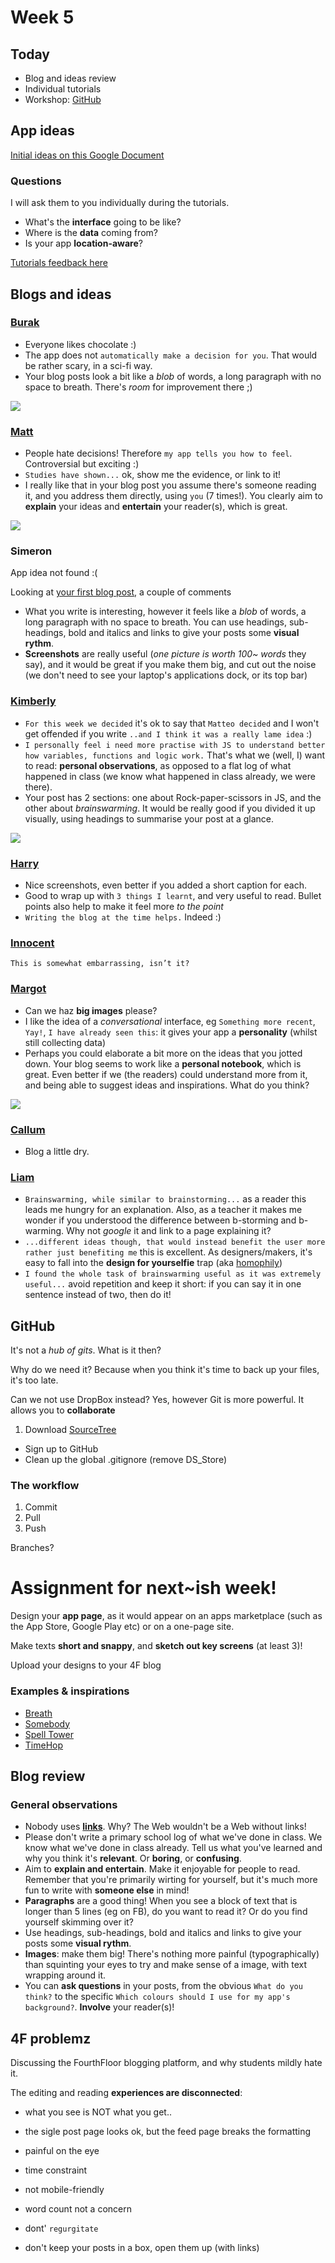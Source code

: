 # Week 5

## Today

* Blog and ideas review
* Individual tutorials 
* Workshop: [GitHub](https://github.com/)


## App ideas 

[Initial ideas on this Google Document](http://bit.ly/web14203-app-ideas)

### Questions

I will ask them to you individually during the tutorials.

* What's the **interface** going to be like?
* Where is the **data** coming from? 
* Is your app **location-aware**?

[Tutorials feedback here](https://github.com/matteomenapace/rave-WEB14203/blob/master/notes/week-5-tutorials.md)



## Blogs and ideas

### [Burak](http://www.fourthfloor.me/blogs/bozdemir/2014/10/22/my-app-idea/)

* Everyone likes chocolate :)
* The app does not `automatically make a decision for you`. That would be rather scary, in a sci-fi way.
* Your blog posts look a bit like a *blob* of words, a long paragraph with no space to breath. There's *room* for improvement there ;)

![](http://www.fourthfloor.me/blogs/bozdemir/files/2014/10/photoo-1024x768.jpg)


### [Matt](http://www.fourthfloor.me/blogs/mstarr/2014/10/22/decision-app-idea/)

* People hate decisions! Therefore `my app tells you how to feel`. Controversial but exciting :)
* `Studies have shown...` ok, show me the evidence, or link to it!
* I really like that in your blog post you assume there's someone reading it, and you address them directly, using `you` (7 times!). You clearly aim to **explain** your ideas and **entertain** your reader(s), which is great. 

![](http://www.fourthfloor.me/blogs/mstarr/files/2014/10/Photo-on-09-10-2014-at-12.06-1024x682.jpg)


### Simeron

App idea not found :(

Looking at [your first blog post](http://www.fourthfloor.me/blogs/staak/2014/10/16/week-1-decision-app-web14203/), a couple of comments

* What you write is interesting, however it feels like a *blob* of words, a long paragraph with no space to breath. You can use headings, sub-headings, bold and italics and links to give your posts some **visual rythm**.
* **Screenshots** are really useful (*one picture is worth 100~ words* they say), and it would be great if you make them big, and cut out the noise (we don't need to see your laptop's applications dock, or its top bar)


### [Kimberly](http://www.fourthfloor.me/blogs/ksalazar/2014/10/21/week-2-dynamic-web/)

* `For this week we decided` it's ok to say that `Matteo decided` and I won't get offended if you write `..and I think it was a really lame idea` :)
* `I personally feel i need more practise with JS to understand better how variables, functions and logic work.` That's what we (well, I) want to read: **personal observations**, as opposed to a flat log of what happened in class (we know what happened in class already, we were there).
* Your post has 2 sections: one about Rock-paper-scissors in JS, and the other about *brainswarming*. It would be really good if you divided it up visually, using headings to summarise your post at a glance.

![](http://www.fourthfloor.me/blogs/ksalazar/files/2014/10/IMG_5247.jpg)



### [Harry](http://www.fourthfloor.me/blogs/hfoster/2014/10/22/week-1/)

* Nice screenshots, even better if you added a short caption for each. 
* Good to wrap up with `3 things I learnt`, and very useful to read. Bullet points also help to make it feel more *to the point*
* `Writing the blog at the time helps.` Indeed :)


### [Innocent](http://www.fourthfloor.me/blogs/iSekajja/category/web14203/)

`This is somewhat embarrassing, isn’t it?`


### [Margot](http://www.fourthfloor.me/blogs/mmercier/2014/10/23/app-idea-wtf-should-i-watch-now/) 

* Can we haz **big images** please?
* I like the idea of a *conversational* interface, eg `Something more recent`, `Yay!`, `I have already seen this`: it gives your app a **personality** (whilst still collecting data)
* Perhaps you could elaborate a bit more on the ideas that you jotted down. Your blog seems to work like a **personal notebook**, which is great. Even better if we (the readers) could understand more from it, and being able to suggest ideas and inspirations. What do you think?

![](http://www.fourthfloor.me/blogs/mmercier/files/2014/10/App-Brainswarming-1024x574.jpg)



### [Callum](http://www.fourthfloor.me/blogs/cholland/2014/10/16/dynamic-web-week-3/)

* Blog a little dry. 


### [Liam](http://www.fourthfloor.me/blogs/lparker/2014/10/23/brainswarming-and-app-ideas/)

* `Brainswarming, while similar to brainstorming...` as a reader this leads me hungry for an explanation. Also, as a teacher it makes me wonder if you understood the difference between b-storming and b-warming. Why not *google* it and link to a page explaining it?
* `...different ideas though, that would instead benefit the user more rather just benefiting me` this is excellent. As designers/makers, it's easy to fall into the **design for yourselfie** trap (aka [homophily](http://en.wikipedia.org/wiki/Homophily)) 
* `I found the whole task of brainswarming useful as it was extremely useful...` avoid repetition and keep it short: if you can say it in one sentence instead of two, then do it!






















## GitHub

It's not a *hub of gits*. What is it then?

Why do we need it? Because when you think it's time to back up your files, it's too late.

Can we not use DropBox instead? Yes, however Git is more powerful. It allows you to **collaborate**


1. Download [SourceTree](http://www.sourcetreeapp.com/)
* Sign up to GitHub 
* Clean up the global .gitignore (remove DS_Store)

### The workflow

1. Commit
2. Pull
3. Push

Branches?





# Assignment for next~ish week!

Design your **app page**, as it would appear on an apps marketplace (such as the App Store, Google Play etc) or on a one-page site. 

Make texts **short and snappy**, and **sketch out key screens** (at least 3)!

Upload your designs to your 4F blog

### Examples & inspirations

- [Breath](http://breathapp.com/)
- [Somebody](http://somebodyapp.com/)
- [Spell Tower](http://www.spelltower.com/)
- [TimeHop](http://timehop.com/)



## Blog review

### General observations

* Nobody uses **[links](http://en.wikipedia.org/wiki/Hyperlink)**. Why? The Web wouldn't be a Web without links!
* Please don't write a primary school log of what we've done in class. We know what we've done in class already. Tell us what you've learned and why you think it's **relevant**. Or **boring**, or **confusing**.
* Aim to **explain and entertain**. Make it enjoyable for people to read. Remember that you're primarily wirting for yourself, but it's much more fun to write with **someone else** in mind!
* **Paragraphs** are a good thing! When you see a block of text that is longer than 5 lines (eg on FB), do you want to read it? Or do you find yourself skimming over it?  
* Use headings, sub-headings, bold and italics and links to give your posts some **visual rythm**. 
* **Images**: make them big! There's nothing more painful (typographically) than squinting your eyes to try and make sense of a image, with text wrapping around it.
* You can **ask questions** in your posts, from the obvious `What do you think?` to the specific `Which colours should I use for my app's background?`. **Involve** your reader(s)! 

## 4F problemz

Discussing the FourthFloor blogging platform, and why students mildly hate it.

The editing and reading **experiences are disconnected**: 

* what you see is NOT what you get..
* the sigle post page looks ok, but the feed page breaks the formatting
* painful on the eye



* time constraint
* not mobile-friendly
* word count not a concern


* dont' `regurgitate`
* don't keep your posts in a box, open them up (with links)


